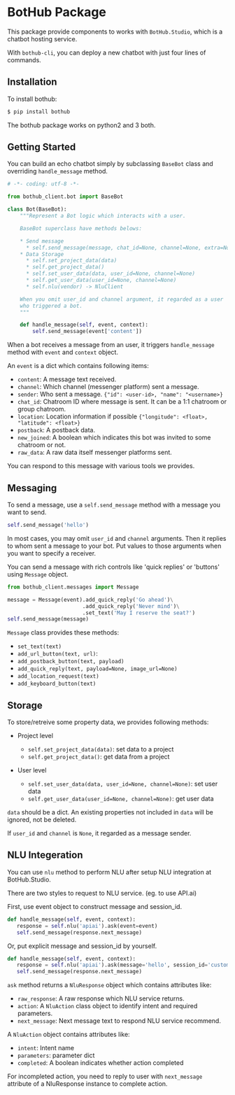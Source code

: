 # BotHub Package

This package provide components to works with `BotHub.Studio`, which is a chatbot hosting service.

With `bothub-cli`, you can deploy a new chatbot with just four lines of commands.


## Installation

To install bothub:

```sh
$ pip install bothub
```

The bothub package works on python2 and 3 both.


## Getting Started

You can build an echo chatbot simply by subclassing `BaseBot` class and overriding `handle_message` method.

```python
# -*- coding: utf-8 -*-

from bothub_client.bot import BaseBot

class Bot(BaseBot):
    """Represent a Bot logic which interacts with a user.

    BaseBot superclass have methods belows:

    * Send message
      * self.send_message(message, chat_id=None, channel=None, extra=None)
    * Data Storage
      * self.set_project_data(data)
      * self.get_project_data()
      * self.set_user_data(data, user_id=None, channel=None)
      * self.get_user_data(user_id=None, channel=None)
      * self.nlu(vendor) -> NluClient

    When you omit user_id and channel argument, it regarded as a user
    who triggered a bot.
    """

    def handle_message(self, event, context):
        self.send_message(event['content'])
```

When a bot receives a message from an user, it triggers `handle_message` method with `event` and `context` object.

An `event` is a dict which contains following items:

* `content`: A message text received.
* `channel`: Which channel (messenger platform) sent a message.
* `sender`: Who sent a message. `{"id": <user-id>, "name": "<username>}`
* `chat_id`: Chatroom ID where message is sent. It can be a 1:1 chatroom or group chatroom.
* `location`: Location information if possible `{"longitude": <float>, "latitude": <float>}`
* `postback`: A postback data.
* `new_joined`: A boolean which indicates this bot was invited to some chatroom or not.
* `raw_data`: A raw data itself messenger platforms sent.

You can respond to this message with various tools we provides.


## Messaging

To send a message, use a `self.send_message` method with a message you want to send.

```python
self.send_message('hello')
```

In most cases, you may omit `user_id` and `channel` arguments. Then it replies to whom sent a message to your bot. Put values to those arguments when you want to specify a receiver.

You can send a message with rich controls like 'quick replies' or 'buttons' using `Message` object.

```python
from bothub_client.messages import Message

message = Message(event).add_quick_reply('Go ahead')\
                        .add_quick_reply('Never mind')\
                        .set_text('May I reserve the seat?')
self.send_message(message)
```

`Message` class provides these methods:

* `set_text(text)`
* `add_url_button(text, url)`: 
* `add_postback_button(text, payload)`
* `add_quick_reply(text, payload=None, image_url=None)`
* `add_location_request(text)`
* `add_keyboard_button(text)`


## Storage

To store/retreive some property data, we provides following methods:

* Project level

  * `self.set_project_data(data)`: set data to a project
  * `self.get_project_data()`: get data from a project

* User level

  * `self.set_user_data(data, user_id=None, channel=None)`: set user data
  * `self.get_user_data(user_id=None, channel=None)`: get user data

`data` should be a dict. An existing properties not included in `data` will be ignored, not be deleted.

If `user_id` and `channel` is `None`, it regarded as a message sender.


## NLU Integeration

You can use `nlu` method to perform NLU after setup NLU integration at BotHub.Studio.

There are two styles to request to NLU service. (eg. to use API.ai)

First, use event object to construct message and session_id.

```python
def handle_message(self, event, context):
   response = self.nlu('apiai').ask(event=event)
   self.send_message(response.next_message)
```

Or, put explicit message and session_id by yourself.

```python
def handle_message(self, event, context):
   response = self.nlu('apiai').ask(message='hello', session_id='customer1')
   self.send_message(response.next_message)
```

`ask` method returns a `NluResponse` object which contains attributes like:

* `raw_response`: A raw response which NLU service returns.
* `action`: A `NluAction` class object to identify intent and required parameters.
* `next_message`: Next message text to respond NLU service recommend.

A `NluAction` object contains attributes like:

* `intent`: Intent name
* `parameters`: parameter dict
* `completed`: A boolean indicates whether action completed

For incompleted action, you need to reply to user with `next_message` attribute of a NluResponse instance to complete action.
